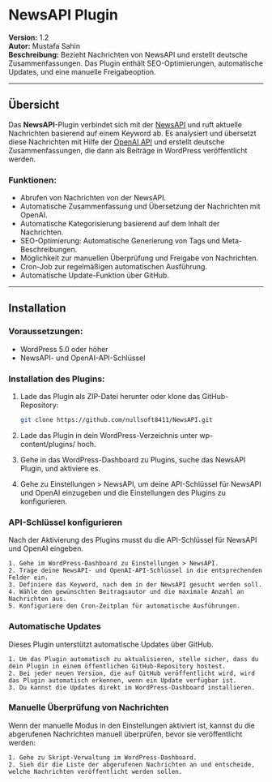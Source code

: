 # NewsAPI Plugin

**Version:** 1.2  
**Autor:** Mustafa Sahin  
**Beschreibung:** Bezieht Nachrichten von NewsAPI und erstellt deutsche Zusammenfassungen. Das Plugin enthält SEO-Optimierungen, automatische Updates, und eine manuelle Freigabeoption.

---

## Übersicht

Das **NewsAPI**-Plugin verbindet sich mit der [NewsAPI](https://newsapi.org) und ruft aktuelle Nachrichten basierend auf einem Keyword ab. Es analysiert und übersetzt diese Nachrichten mit Hilfe der [OpenAI API](https://openai.com) und erstellt deutsche Zusammenfassungen, die dann als Beiträge in WordPress veröffentlicht werden.

### Funktionen:
- Abrufen von Nachrichten von der NewsAPI.
- Automatische Zusammenfassung und Übersetzung der Nachrichten mit OpenAI.
- Automatische Kategorisierung basierend auf dem Inhalt der Nachrichten.
- SEO-Optimierung: Automatische Generierung von Tags und Meta-Beschreibungen.
- Möglichkeit zur manuellen Überprüfung und Freigabe von Nachrichten.
- Cron-Job zur regelmäßigen automatischen Ausführung.
- Automatische Update-Funktion über GitHub.

---

## Installation

### Voraussetzungen:
- WordPress 5.0 oder höher
- NewsAPI- und OpenAI-API-Schlüssel

### Installation des Plugins:
1. Lade das Plugin als ZIP-Datei herunter oder klone das GitHub-Repository:

   ```bash
   git clone https://github.com/nullsoft8411/NewsAPI.git
   ```

2. Lade das Plugin in dein WordPress-Verzeichnis unter wp-content/plugins/ hoch.

3. Gehe in das WordPress-Dashboard zu Plugins, suche das NewsAPI Plugin, und aktiviere es.

4. Gehe zu Einstellungen > NewsAPI, um deine API-Schlüssel für NewsAPI und OpenAI einzugeben und die Einstellungen des Plugins zu konfigurieren.

### API-Schlüssel konfigurieren
Nach der Aktivierung des Plugins musst du die API-Schlüssel für NewsAPI und OpenAI eingeben.

    1. Gehe im WordPress-Dashboard zu Einstellungen > NewsAPI.
    2. Trage deine NewsAPI- und OpenAI-API-Schlüssel in die entsprechenden Felder ein.
    3. Definiere das Keyword, nach dem in der NewsAPI gesucht werden soll.
    4. Wähle den gewünschten Beitragsautor und die maximale Anzahl an Nachrichten aus.
    5. Konfiguriere den Cron-Zeitplan für automatische Ausführungen.

### Automatische Updates
Dieses Plugin unterstützt automatische Updates über GitHub.

    1. Um das Plugin automatisch zu aktualisieren, stelle sicher, dass du dein Plugin in einem öffentlichen GitHub-Repository hostest.
    2. Bei jeder neuen Version, die auf GitHub veröffentlicht wird, wird das Plugin automatisch erkennen, wenn ein Update verfügbar ist.
    3. Du kannst die Updates direkt im WordPress-Dashboard installieren.

### Manuelle Überprüfung von Nachrichten
Wenn der manuelle Modus in den Einstellungen aktiviert ist, kannst du die abgerufenen Nachrichten manuell überprüfen, bevor sie veröffentlicht werden:

    1. Gehe zu Skript-Verwaltung im WordPress-Dashboard.
    2. Sieh dir die Liste der abgerufenen Nachrichten an und entscheide, welche Nachrichten veröffentlicht werden sollen.

